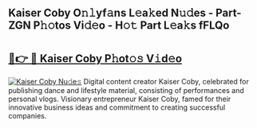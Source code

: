 ## Kaiser Coby O𝚗𝚕yf𝚊ns L𝚎a𝚔ed N𝚞𝚍es - Part-ZGN P𝚑𝚘tos Vi𝚍𝚎o - H𝚘𝚝 Part L𝚎a𝚔s fFLQo

# <h2><a href="http://kfc4ig5.oniu.top/?m=Kaiser+Coby">🔗👉 🔴 Kaiser Coby P𝚑ot𝚘𝚜 V𝚒d𝚎o</a></h2>

[![Kaiser Coby Nu𝚍e𝚜](https://i.imgur.com/0qMVB7G.gif)](http://kfc4ig5.oniu.top/?m=Kaiser+Coby)
Digital content creator Kaiser Coby, celebrated for publishing dance and lifestyle material, consisting of performances and personal vlogs. Visionary entrepreneur Kaiser Coby, famed for their innovative business ideas and commitment to creating successful companies.  
